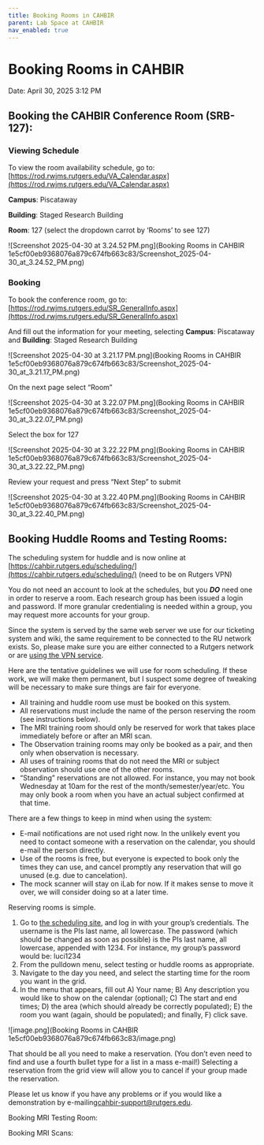 ```yaml
---
title: Booking Rooms in CAHBIR
parent: Lab Space at CAHBIR
nav_enabled: true 
---
```


# Booking Rooms in CAHBIR

Date: April 30, 2025 3:12 PM

## Booking the CAHBIR Conference Room (SRB-127):

### Viewing Schedule

To view the room availability schedule, go to: [https://rod.rwjms.rutgers.edu/VA_Calendar.aspx](https://rod.rwjms.rutgers.edu/VA_Calendar.aspx)   

**Campus**: Piscataway

**Building**: Staged Research Building  

**Room**: 127 (select the dropdown carrot by ‘Rooms’ to see 127)

![Screenshot 2025-04-30 at 3.24.52 PM.png](Booking Rooms in CAHBIR 1e5cf00eb9368076a879c674fb663c83/Screenshot_2025-04-30_at_3.24.52_PM.png)

### Booking

To book the conference room, go to: [https://rod.rwjms.rutgers.edu/SR_GeneralInfo.aspx](https://rod.rwjms.rutgers.edu/SR_GeneralInfo.aspx) 

And fill out the information for your meeting, selecting **Campus**: Piscataway and **Building**: Staged Research Building

![Screenshot 2025-04-30 at 3.21.17 PM.png](Booking Rooms in CAHBIR 1e5cf00eb9368076a879c674fb663c83/Screenshot_2025-04-30_at_3.21.17_PM.png)

On the next page select “Room”

![Screenshot 2025-04-30 at 3.22.07 PM.png](Booking Rooms in CAHBIR 1e5cf00eb9368076a879c674fb663c83/Screenshot_2025-04-30_at_3.22.07_PM.png)

Select the box for 127

![Screenshot 2025-04-30 at 3.22.22 PM.png](Booking Rooms in CAHBIR 1e5cf00eb9368076a879c674fb663c83/Screenshot_2025-04-30_at_3.22.22_PM.png)

Review your request and press “Next Step” to submit

![Screenshot 2025-04-30 at 3.22.40 PM.png](Booking Rooms in CAHBIR 1e5cf00eb9368076a879c674fb663c83/Screenshot_2025-04-30_at_3.22.40_PM.png)

## Booking Huddle Rooms and Testing Rooms:

The scheduling system for huddle and is now online at [https://cahbir.rutgers.edu/scheduling/](https://cahbir.rutgers.edu/scheduling/) (need to be on Rutgers VPN)

You do not need an account to look at the schedules, but you ***DO*** need one in order to reserve a room. Each research group has been issued a login and password. If more granular credentialing is needed within a group, you may request more accounts for your group.

Since the system is served by the same web server we use for our ticketing system and wiki, the same requirement to be connected to the RU network exists. So, please make sure you are either connected to a Rutgers network or are [using the VPN service](https://vpn.rutgers.edu/).

Here are the tentative guidelines we will use for room scheduling. If these work, we will make them permanent, but I suspect some degree of tweaking will be necessary to make sure things are fair for everyone.

- All training and huddle room use must be booked on this system.
- All reservations must include the name of the person reserving the room (see instructions below).
- The MRI training room should only be reserved for work that takes place immediately before or after an MRI scan.
- The Observation training rooms may only be booked as a pair, and then only when observation is necessary.
- All uses of training rooms that do not need the MRI or subject observation should use one of the other rooms.
- “Standing” reservations are not allowed. For instance, you may not book Wednesday at 10am for the rest of the month/semester/year/etc. You may only book a room when you have an actual subject confirmed at that time.

There are a few things to keep in mind when using the system:

- E-mail notifications are not used right now. In the unlikely event you need to contact someone with a reservation on the calendar, you should e-mail the person directly.
- Use of the rooms is free, but everyone is expected to book only the times they can use, and cancel promptly any reservation that will go unused (e.g. due to cancelation).
- The mock scanner will stay on iLab for now. If it makes sense to move it over, we will consider doing so at a later time.

Reserving rooms is simple.

1. Go to [the scheduling site](https://cahbir.rutgers.edu/scheduling/), and log in with your group’s credentials. The username is the PIs last name, all lowercase. The password (which should be changed as soon as possible) is the PIs last name, all lowercase, appended with 1234. For instance, my group’s password would be: luci1234
2. From the pulldown menu, select testing or huddle rooms as appropriate.
3. Navigate to the day you need, and select the starting time for the room you want in the grid.
4. In the menu that appears, fill out A) Your name; B) Any description you would like to show on the calendar (optional); C) The start and end times; D) the area (which should already be correctly populated); E) the room you want (again, should be populated); and finally, F) click save.

![image.png](Booking Rooms in CAHBIR 1e5cf00eb9368076a879c674fb663c83/image.png)

[](cid:image001.png@01DA6E3C.2E44E0D0)

That should be all you need to make a reservation. (You don’t even need to find and use a fourth bullet type for a list in a mass e-mail!) Selecting a reservation from the grid view will allow you to cancel if your group made the reservation.

Please let us know if you have any problems or if you would like a demonstration by e-mailing[cahbir-support@rutgers.edu](mailto:cahbir-support@rutgers.edu).

Booking MRI Testing Room: 

Booking MRI Scans: